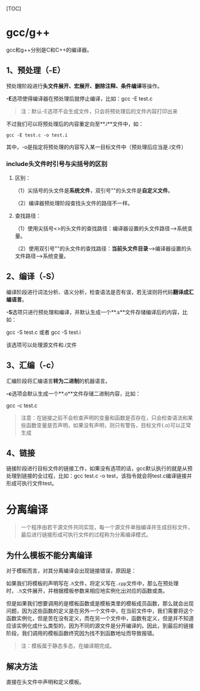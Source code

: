 [TOC]

# gcc/g++

gcc和g++分别是C和C++的编译器。

## 1、预处理（-E）

预处理阶段进行**头文件展开、宏展开、删除注释、条件编译**等操作。

**-E**选项使得编译器在预处理后就停止编译，比如：gcc -E test.c 

> 注：默认-E选项不会生成文件，只会将预处理后的文件内容打印出来

不过我们可以将预处理后的内容重定向至**.i**文件中，如：

`gcc -E test.c -o test.i`

其中，-o是指定将预处理的内容写入某一目标文件中（预处理后应当是.i文件）

### include头文件时引号与尖括号的区别

1. 区别：

   （1）尖括号的头文件是**系统文件**，双引号""的头文件是**自定义文件**。

   （2）编译器预处理阶段查找头文件的路径不一样。

2. 查找路径：

   （1）使用尖括号<>的头文件的查找路径：编译器设置的头文件路径-->系统变量。

   （2）使用双引号""的头文件的查找路径：**当前头文件目录**-->编译器设置的头文件路径-->系统变量。

## 2、编译（-S）

编译阶段进行词法分析、语义分析，检查语法是否有误，若无误则将代码**翻译成汇编语言**。

**-S**选项只进行预处理和编译，并默认生成一个**.s**文件存储编译后的内容，比如：

gcc -S test.c  或者 gcc -S test.i

该选项可以处理源文件和.i文件

## 3、汇编（-c） 

汇编阶段将汇编语言**转为二进制**的机器语言。

**-c**选项会默认生成一个**.o**文件存储二进制内容，比如：

gcc -c test.c

> 注意：在链接之前不会检查声明的变量和函数是否存在，只会检查语法和某些函数变量是否声明，如果没有声明，则只有警告，目标文件(.o)可以正常生成

## 4、链接

链接阶段进行目标文件的链接工作，如果没有选项的话，gcc默认执行的就是从预处理到链接的全过程，比如：gcc test.c -o test，该指令就会将test.c编译链接并形成可执行文件test。



# 分离编译

> 一个程序由若干源文件共同实现，每一个源文件单独编译并生成目标文件，最后进行链接形成可执行文件的过程称为分离编译模式。
>

## 为什么模板不能分离编译

对于模板而言，对其分离编译会出现链接错误，原因是：

如果我们将模板的声明写在`.h`文件，将定义写在`.cpp`文件中，那么在预处理时，`.h`文件展开，并根据模板参数来相应地实例化出对应的函数或类。

但是如果我们想要调用的是模板函数或是模板类里的模板成员函数，那么就会出现问题，因为这些函数的定义是在另外一个文件中，在当前文件中，我们需要将这个函数实例化，但是苦在没有定义，而在另一个文件中，函数有定义，但是并不知道应该实例化成什么类型的，因为不同的源文件是分开编译的。因此，到最后的链接阶段，我们调用的模板函数终究因为找不到函数地址而导致报错。

> 注：模板属于静态多态，在编译期完成。

## 解决方法

直接在头文件中声明和定义模板。

